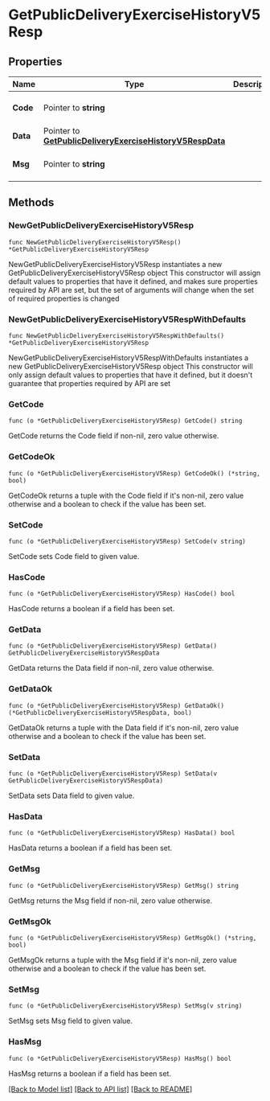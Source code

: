 # GetPublicDeliveryExerciseHistoryV5Resp

## Properties

Name | Type | Description | Notes
------------ | ------------- | ------------- | -------------
**Code** | Pointer to **string** |  | [optional] [default to ""]
**Data** | Pointer to [**GetPublicDeliveryExerciseHistoryV5RespData**](GetPublicDeliveryExerciseHistoryV5RespData.md) |  | [optional] 
**Msg** | Pointer to **string** |  | [optional] [default to ""]

## Methods

### NewGetPublicDeliveryExerciseHistoryV5Resp

`func NewGetPublicDeliveryExerciseHistoryV5Resp() *GetPublicDeliveryExerciseHistoryV5Resp`

NewGetPublicDeliveryExerciseHistoryV5Resp instantiates a new GetPublicDeliveryExerciseHistoryV5Resp object
This constructor will assign default values to properties that have it defined,
and makes sure properties required by API are set, but the set of arguments
will change when the set of required properties is changed

### NewGetPublicDeliveryExerciseHistoryV5RespWithDefaults

`func NewGetPublicDeliveryExerciseHistoryV5RespWithDefaults() *GetPublicDeliveryExerciseHistoryV5Resp`

NewGetPublicDeliveryExerciseHistoryV5RespWithDefaults instantiates a new GetPublicDeliveryExerciseHistoryV5Resp object
This constructor will only assign default values to properties that have it defined,
but it doesn't guarantee that properties required by API are set

### GetCode

`func (o *GetPublicDeliveryExerciseHistoryV5Resp) GetCode() string`

GetCode returns the Code field if non-nil, zero value otherwise.

### GetCodeOk

`func (o *GetPublicDeliveryExerciseHistoryV5Resp) GetCodeOk() (*string, bool)`

GetCodeOk returns a tuple with the Code field if it's non-nil, zero value otherwise
and a boolean to check if the value has been set.

### SetCode

`func (o *GetPublicDeliveryExerciseHistoryV5Resp) SetCode(v string)`

SetCode sets Code field to given value.

### HasCode

`func (o *GetPublicDeliveryExerciseHistoryV5Resp) HasCode() bool`

HasCode returns a boolean if a field has been set.

### GetData

`func (o *GetPublicDeliveryExerciseHistoryV5Resp) GetData() GetPublicDeliveryExerciseHistoryV5RespData`

GetData returns the Data field if non-nil, zero value otherwise.

### GetDataOk

`func (o *GetPublicDeliveryExerciseHistoryV5Resp) GetDataOk() (*GetPublicDeliveryExerciseHistoryV5RespData, bool)`

GetDataOk returns a tuple with the Data field if it's non-nil, zero value otherwise
and a boolean to check if the value has been set.

### SetData

`func (o *GetPublicDeliveryExerciseHistoryV5Resp) SetData(v GetPublicDeliveryExerciseHistoryV5RespData)`

SetData sets Data field to given value.

### HasData

`func (o *GetPublicDeliveryExerciseHistoryV5Resp) HasData() bool`

HasData returns a boolean if a field has been set.

### GetMsg

`func (o *GetPublicDeliveryExerciseHistoryV5Resp) GetMsg() string`

GetMsg returns the Msg field if non-nil, zero value otherwise.

### GetMsgOk

`func (o *GetPublicDeliveryExerciseHistoryV5Resp) GetMsgOk() (*string, bool)`

GetMsgOk returns a tuple with the Msg field if it's non-nil, zero value otherwise
and a boolean to check if the value has been set.

### SetMsg

`func (o *GetPublicDeliveryExerciseHistoryV5Resp) SetMsg(v string)`

SetMsg sets Msg field to given value.

### HasMsg

`func (o *GetPublicDeliveryExerciseHistoryV5Resp) HasMsg() bool`

HasMsg returns a boolean if a field has been set.


[[Back to Model list]](../README.md#documentation-for-models) [[Back to API list]](../README.md#documentation-for-api-endpoints) [[Back to README]](../README.md)


